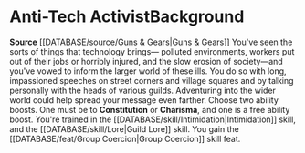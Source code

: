 ﻿---
ability:
- Constitution
- Charisma
ability_boost:
- Constitution
- Charisma
feat: '[[DATABASE/feat/Group Coercion|Group Coercion]]'
id: '249'
name: Anti-Tech Activist
rarity: Common
skill:
- '[[DATABASE/skill/Intimidation|Intimidation]]'
- Guild [[DATABASE/skill/Lore|Lore]]
source: '[[DATABASE/source/Guns & Gears|Guns & Gears]]'
subcategory: general
type: Background

---
# Anti-Tech Activist<span class="item-type">Background</span>

**Source** [[DATABASE/source/Guns & Gears|Guns & Gears]]
You've seen the sorts of things that technology brings— polluted environments, workers put out of their jobs or horribly injured, and the slow erosion of society—and you've vowed to inform the larger world of these ills. You do so with long, impassioned speeches on street corners and village squares and by talking personally with the heads of various guilds. Adventuring into the wider world could help spread your message even farther.
Choose two ability boosts. One must be to **Constitution** or **Charisma**, and one is a free ability boost.
You're trained in the [[DATABASE/skill/Intimidation|Intimidation]] skill, and the [[DATABASE/skill/Lore|Guild Lore]] skill. You gain the [[DATABASE/feat/Group Coercion|Group Coercion]] skill feat.
